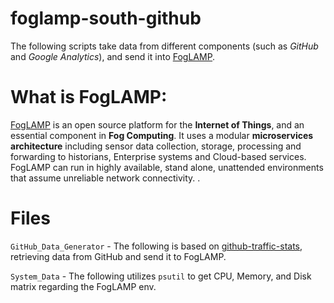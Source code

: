 # foglamp-south-github
The following scripts take data from different components (such as _GitHub_ and _Google Analytics_), and send it into [FogLAMP](https://github.com/foglamp/FogLAMP).  


# What is FogLAMP:
[FogLAMP](https://github.com/foglamp/FogLAMP) is an open source platform for the **Internet of Things**, and an essential component in **Fog Computing**. It uses a modular **microservices architecture** including sensor data collection, storage, processing and forwarding to historians, Enterprise systems and Cloud-based services. FogLAMP can run in highly available, stand alone, unattended environments that assume unreliable network connectivity.
.

# Files
`GitHub_Data_Generator` - The following is based on [github-traffic-stats](https://github.com/nchah/github-traffic-stats), retrieving data from GitHub and send it to FogLAMP. 

`System_Data` - The following utilizes `psutil` to get CPU, Memory, and Disk matrix regarding the FogLAMP env. 
